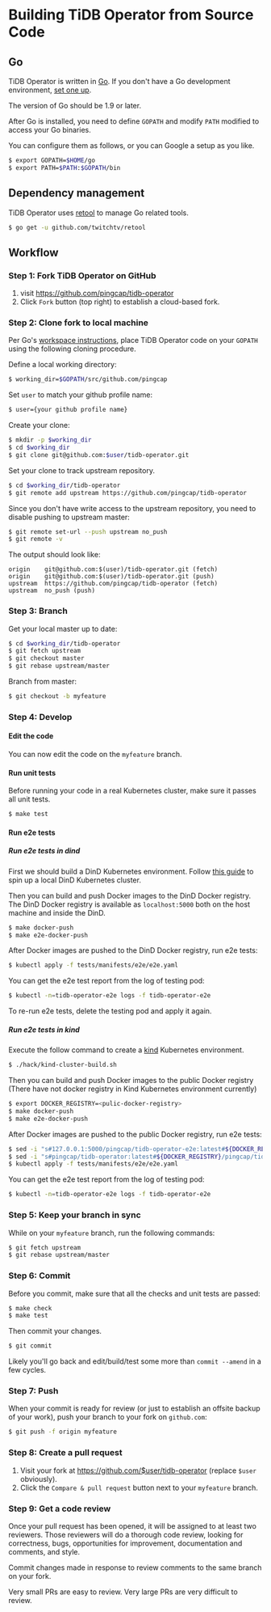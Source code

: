 # Building TiDB Operator from Source Code

## Go
TiDB Operator is written in [Go](https://golang.org). If you don't have a Go development environment, [set one up](https://golang.org/doc/code.html).

The version of Go should be 1.9 or later.

After Go is installed, you need to define `GOPATH` and modify `PATH` modified to access your Go binaries.

You can configure them as follows, or you can Google a setup as you like.

```sh
$ export GOPATH=$HOME/go
$ export PATH=$PATH:$GOPATH/bin
```

## Dependency management

TiDB Operator uses [retool](https://github.com/twitchtv/retool) to manage Go related tools.

```sh
$ go get -u github.com/twitchtv/retool
```

## Workflow

### Step 1: Fork TiDB Operator on GitHub

1. visit https://github.com/pingcap/tidb-operator
2. Click `Fork` button (top right) to establish a cloud-based fork.

### Step 2: Clone fork to local machine

Per Go's [workspace instructions](https://golang.org/doc/code.html#Workspaces), place TiDB Operator code on your
`GOPATH` using the following cloning procedure.

Define a local working directory:

```sh
$ working_dir=$GOPATH/src/github.com/pingcap
```

Set `user` to match your github profile name:

```sh
$ user={your github profile name}
```

Create your clone:

```sh
$ mkdir -p $working_dir
$ cd $working_dir
$ git clone git@github.com:$user/tidb-operator.git
```

Set your clone to track upstream repository.

```sh
$ cd $working_dir/tidb-operator
$ git remote add upstream https://github.com/pingcap/tidb-operator
```

Since you don't have write access to the upstream repository, you need to disable pushing to upstream master:

```sh
$ git remote set-url --push upstream no_push
$ git remote -v
```

The output should look like:

```
origin    git@github.com:$(user)/tidb-operator.git (fetch)
origin    git@github.com:$(user)/tidb-operator.git (push)
upstream  https://github.com/pingcap/tidb-operator (fetch)
upstream  no_push (push)
```

### Step 3: Branch

Get your local master up to date:

```sh
$ cd $working_dir/tidb-operator
$ git fetch upstream
$ git checkout master
$ git rebase upstream/master
```

Branch from master:

```sh
$ git checkout -b myfeature
```

### Step 4: Develop

#### Edit the code

You can now edit the code on the `myfeature` branch.

#### Run unit tests

Before running your code in a real Kubernetes cluster, make sure it passes all unit tests.

```sh
$ make test
```

#### Run e2e tests

##### Run e2e tests in dind

First we should build a DinD Kubernetes environment. Follow [this guide](./local-dind-tutorial.md) to spin up a local DinD Kubernetes cluster.

Then you can build and push Docker images to the DinD Docker registry. The DinD Docker registry is available as `localhost:5000` both on the host machine and inside the DinD.

```sh
$ make docker-push
$ make e2e-docker-push
```

After Docker images are pushed to the DinD Docker registry, run e2e tests:

```sh
$ kubectl apply -f tests/manifests/e2e/e2e.yaml
```

You can get the e2e test report from the log of testing pod: 

```sh
$ kubectl -n=tidb-operator-e2e logs -f tidb-operator-e2e
```

To re-run e2e tests, delete the testing pod and apply it again.

##### Run e2e tests in kind 

Execute the follow command to create a [kind](https://kind.sigs.k8s.io/) Kubernetes environment.  

```sh
$ ./hack/kind-cluster-build.sh
```

Then you can build and push Docker images to the public Docker registry (There have not docker registry in Kind Kubernetes environment currently)

```sh
$ export DOCKER_REGISTRY=<pulic-docker-registry>
$ make docker-push
$ make e2e-docker-push
```

After Docker images are pushed to the public Docker registry, run e2e tests:

```sh
$ sed -i "s#127.0.0.1:5000/pingcap/tidb-operator-e2e:latest#${DOCKER_REGISTRY}/pingcap/tidb-operator-e2e:latest#" tests/manifests/e2e/e2e.yaml
$ sed -i "s#pingcap/tidb-operator:latest#${DOCKER_REGISTRY}/pingcap/tidb-operator:latest#" tests/manifests/e2e/e2e.yaml
$ kubectl apply -f tests/manifests/e2e/e2e.yaml
```

You can get the e2e test report from the log of testing pod: 

```sh
$ kubectl -n=tidb-operator-e2e logs -f tidb-operator-e2e
```

### Step 5: Keep your branch in sync

While on your `myfeature` branch, run the following commands:

```sh
$ git fetch upstream
$ git rebase upstream/master
```

### Step 6: Commit

Before you commit, make sure that all the checks and unit tests are passed:

```sh
$ make check
$ make test
```

Then commit your changes.

```sh
$ git commit
```

Likely you'll go back and edit/build/test some more than `commit --amend`
in a few cycles.

### Step 7: Push

When your commit is ready for review (or just to establish an offsite backup of your work),
push your branch to your fork on `github.com`:

```sh
$ git push -f origin myfeature
```

### Step 8: Create a pull request

1. Visit your fork at https://github.com/$user/tidb-operator (replace `$user` obviously).
2. Click the `Compare & pull request` button next to your `myfeature` branch.

### Step 9: Get a code review

Once your pull request has been opened, it will be assigned to at least two
reviewers. Those reviewers will do a thorough code review, looking for
correctness, bugs, opportunities for improvement, documentation and comments,
and style.

Commit changes made in response to review comments to the same branch on your
fork.

Very small PRs are easy to review. Very large PRs are very difficult to
review.
